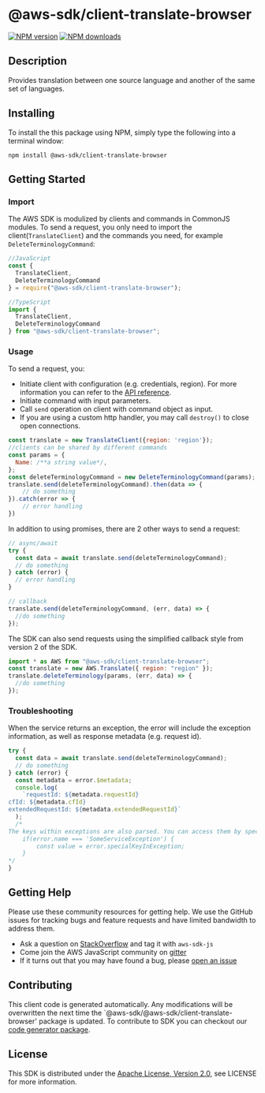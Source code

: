 # @aws-sdk/client-translate-browser

[![NPM version](https://img.shields.io/npm/v/@aws-sdk/client-translate-browser/preview.svg)](https://www.npmjs.com/package/@aws-sdk/client-translate-browser)
[![NPM downloads](https://img.shields.io/npm/dm/@aws-sdk/client-translate-browser.svg)](https://www.npmjs.com/package/@aws-sdk/client-translate-browser)

## Description

<p>Provides translation between one source language and another of the same set of languages.</p>

## Installing

To install the this package using NPM, simply type the following into a terminal window:

```
npm install @aws-sdk/client-translate-browser
```

## Getting Started

### Import

The AWS SDK is modulized by clients and commands in CommonJS modules. To send a request, you only need to import the client(`TranslateClient`) and the commands you need, for example `DeleteTerminologyCommand`:

```javascript
//JavaScript
const {
  TranslateClient,
  DeleteTerminologyCommand
} = require("@aws-sdk/client-translate-browser");
```

```javascript
//TypeScript
import {
  TranslateClient,
  DeleteTerminologyCommand
} from "@aws-sdk/client-translate-browser";
```

### Usage

To send a request, you:

- Initiate client with configuration (e.g. credentials, region). For more information you can refer to the [API reference][].
- Initiate command with input parameters.
- Call `send` operation on client with command object as input.
- If you are using a custom http handler, you may call `destroy()` to close open connections.

```javascript
const translate = new TranslateClient({region: 'region'});
//clients can be shared by different commands
const params = {
  Name: /**a string value*/,
};
const deleteTerminologyCommand = new DeleteTerminologyCommand(params);
translate.send(deleteTerminologyCommand).then(data => {
    // do something
}).catch(error => {
    // error handling
})
```

In addition to using promises, there are 2 other ways to send a request:

```javascript
// async/await
try {
  const data = await translate.send(deleteTerminologyCommand);
  // do something
} catch (error) {
  // error handling
}
```

```javascript
// callback
translate.send(deleteTerminologyCommand, (err, data) => {
  //do something
});
```

The SDK can also send requests using the simplified callback style from version 2 of the SDK.

```javascript
import * as AWS from "@aws-sdk/client-translate-browser";
const translate = new AWS.Translate({ region: "region" });
translate.deleteTerminology(params, (err, data) => {
  //do something
});
```

### Troubleshooting

When the service returns an exception, the error will include the exception information, as well as response metadata (e.g. request id).

```javascript
try {
  const data = await translate.send(deleteTerminologyCommand);
  // do something
} catch (error) {
  const metadata = error.$metadata;
  console.log(
    `requestId: ${metadata.requestId}
cfId: ${metadata.cfId}
extendedRequestId: ${metadata.extendedRequestId}`
  );
  /*
The keys within exceptions are also parsed. You can access them by specifying exception names:
    if(error.name === 'SomeServiceException') {
        const value = error.specialKeyInException;
    }
*/
}
```

## Getting Help

Please use these community resources for getting help. We use the GitHub issues for tracking bugs and feature requests and have limited bandwidth to address them.

- Ask a question on [StackOverflow](https://stackoverflow.com/questions/tagged/aws-sdk-js) and tag it with `aws-sdk-js`
- Come join the AWS JavaScript community on [gitter](https://gitter.im/aws/aws-sdk-js-v3)
- If it turns out that you may have found a bug, please [open an issue](https://github.com/aws/aws-sdk-js-v3/issues)

## Contributing

This client code is generated automatically. Any modifications will be overwritten the next time the `@aws-sdk/@aws-sdk/client-translate-browser' package is updated. To contribute to SDK you can checkout our [code generator package][].

## License

This SDK is distributed under the
[Apache License, Version 2.0](http://www.apache.org/licenses/LICENSE-2.0),
see LICENSE for more information.

[code generator package]: https://github.com/aws/aws-sdk-js-v3/tree/master/packages/service-types-generator
[api reference]: https://docs.aws.amazon.com/AWSJavaScriptSDK/latest/
